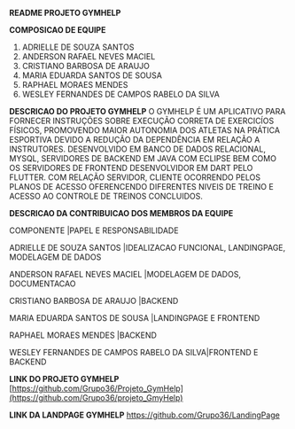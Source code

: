 ********README PROJETO GYMHELP********

********COMPOSICAO DE EQUIPE********

1. ADRIELLE DE SOUZA SANTOS
2. ANDERSON RAFAEL NEVES MACIEL
3. CRISTIANO BARBOSA DE ARAUJO
4. MARIA EDUARDA SANTOS DE SOUSA
5. RAPHAEL MORAES MENDES
6. WESLEY FERNANDES DE CAMPOS RABELO DA SILVA

********DESCRICAO DO PROJETO GYMHELP********
O GYMHELP É UM APLICATIVO PARA FORNECER INSTRUÇÕES SOBRE EXECUÇÃO CORRETA
DE EXERCICÍOS FÍSICOS, PROMOVENDO MAIOR AUTONOMIA DOS ATLETAS NA PRÁTICA ESPORTIVA 
DEVIDO A REDUÇÃO DA DEPENDÊNCIA EM RELAÇÃO A INSTRUTORES. 
DESENVOLVIDO EM BANCO DE DADOS RELACIONAL, MYSQL, SERVIDORES DE BACKEND EM JAVA COM 
ECLIPSE BEM COMO OS SERVIDORES DE FRONTEND DESENVOLVIDOR EM DART PELO FLUTTER. 
COM RELAÇÃO SERVIDOR, CLIENTE OCORRENDO PELOS PLANOS DE ACESSO OFERENCENDO DIFERENTES 
NIVEIS DE TREINO E ACESSO AO CONTROLE DE TREINOS CONCLUIDOS. 

********DESCRICAO DA CONTRIBUICAO DOS MEMBROS DA EQUIPE********

COMPONENTE                                |PAPEL E RESPONSABILIDADE

ADRIELLE DE SOUZA SANTOS                  |IDEALIZACAO FUNCIONAL, LANDINGPAGE, MODELAGEM DE DADOS


ANDERSON RAFAEL NEVES MACIEL              |MODELAGEM DE DADOS, DOCUMENTACAO


CRISTIANO BARBOSA DE ARAUJO               |BACKEND

MARIA EDUARDA SANTOS DE SOUSA             |LANDINGPAGE E FRONTEND 

RAPHAEL MORAES MENDES                     |BACKEND

WESLEY FERNANDES DE CAMPOS RABELO DA SILVA|FRONTEND E BACKEND

********LINK DO PROJETO GYMHELP********
[https://github.com/Grupo36/Projeto_GymHelp](https://github.com/Grupo36/projeto_GmyHelp)


********LINK DA LANDPAGE GYMHELP********
https://github.com/Grupo36/LandingPage


